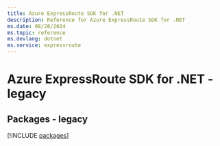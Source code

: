 ```yaml
---
title: Azure ExpressRoute SDK for .NET
description: Reference for Azure ExpressRoute SDK for .NET
ms.date: 08/28/2024
ms.topic: reference
ms.devlang: dotnet
ms.service: expressroute
---
```

# Azure ExpressRoute SDK for .NET - legacy
## Packages - legacy
[!INCLUDE [packages](expressroute-index.md)]